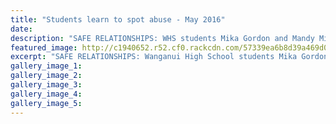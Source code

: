 ```yaml
---
title: "Students learn to spot abuse - May 2016"
date: 
description: "SAFE RELATIONSHIPS: WHS students Mika Gordon and Mandy Miller, and Constable Paul Miller, were part of the Loves-Me-Not programme the school's senior students participated in at the YMCA yesterday..."
featured_image: http://c1940652.r52.cf0.rackcdn.com/57339ea6b8d39a469d000833/YMCA-Loves-Me-Not-prog-M-Gordon-M-Miller-11.5.16.jpg
excerpt: "SAFE RELATIONSHIPS: Wanganui High School students Mika Gordon and Mandy Miller, and Constable Paul Miller, were part of the Loves-Me-Not programme the school's senior students participated in at the YMCA yesterday."
gallery_image_1: 
gallery_image_2: 
gallery_image_3: 
gallery_image_4: 
gallery_image_5: 
---
```

